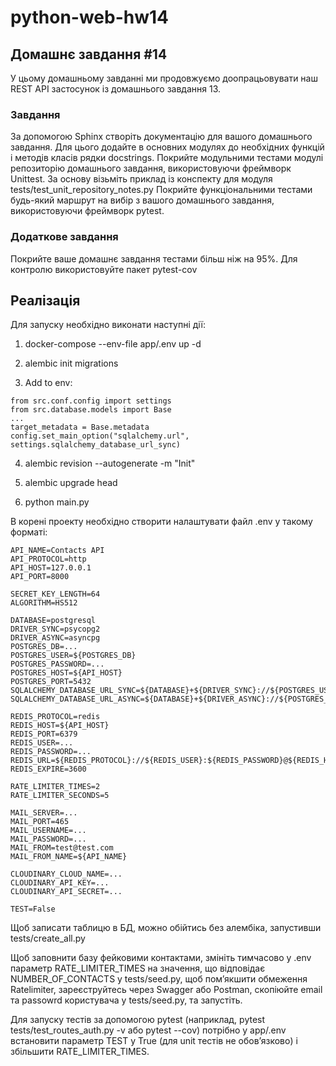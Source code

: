 # python-web-hw14

## Домашнє завдання #14

У цьому домашньому завданні ми продовжуємо доопрацьовувати наш REST API застосунок із домашнього завдання 13.

### Завдання

За допомогою Sphinx створіть документацію для вашого домашнього завдання. Для цього додайте в основних модулях до необхідних функцій і методів класів рядки docstrings.
Покрийте модульними тестами модулі репозиторію домашнього завдання, використовуючи фреймворк Unittest. За основу візьміть приклад із конспекту для модуля tests/test_unit_repository_notes.py
Покрийте функціональними тестами будь-який маршрут на вибір з вашого домашнього завдання, використовуючи фреймворк pytest.

### Додаткове завдання

Покрийте ваше домашнє завдання тестами більш ніж на 95%. Для контролю використовуйте пакет pytest-cov

## Реалізація

Для запуску необхідно виконати наступні дії:

1. docker-compose --env-file app/.env up -d

2. alembic init migrations

3. Add to env:

```
from src.conf.config import settings
from src.database.models import Base
...
target_metadata = Base.metadata
config.set_main_option("sqlalchemy.url", settings.sqlalchemy_database_url_sync)
```

4. alembic revision --autogenerate -m "Init"

5. alembic upgrade head

6. python main.py

В корені проекту необхідно створити налаштувати файл .env у такому форматі:

```
API_NAME=Contacts API
API_PROTOCOL=http
API_HOST=127.0.0.1
API_PORT=8000

SECRET_KEY_LENGTH=64
ALGORITHM=HS512

DATABASE=postgresql
DRIVER_SYNC=psycopg2
DRIVER_ASYNC=asyncpg
POSTGRES_DB=...
POSTGRES_USER=${POSTGRES_DB}
POSTGRES_PASSWORD=...
POSTGRES_HOST=${API_HOST}
POSTGRES_PORT=5432
SQLALCHEMY_DATABASE_URL_SYNC=${DATABASE}+${DRIVER_SYNC}://${POSTGRES_USER}:${POSTGRES_PASSWORD}@${POSTGRES_HOST}:${POSTGRES_PORT}/${POSTGRES_DB}
SQLALCHEMY_DATABASE_URL_ASYNC=${DATABASE}+${DRIVER_ASYNC}://${POSTGRES_USER}:${POSTGRES_PASSWORD}@${POSTGRES_HOST}:${POSTGRES_PORT}/${POSTGRES_DB}

REDIS_PROTOCOL=redis
REDIS_HOST=${API_HOST}
REDIS_PORT=6379
REDIS_USER=...
REDIS_PASSWORD=...
REDIS_URL=${REDIS_PROTOCOL}://${REDIS_USER}:${REDIS_PASSWORD}@${REDIS_HOST}:${REDIS_PORT}
REDIS_EXPIRE=3600

RATE_LIMITER_TIMES=2
RATE_LIMITER_SECONDS=5

MAIL_SERVER=...
MAIL_PORT=465
MAIL_USERNAME=...
MAIL_PASSWORD=...
MAIL_FROM=test@test.com
MAIL_FROM_NAME=${API_NAME}

CLOUDINARY_CLOUD_NAME=...
CLOUDINARY_API_KEY=...
CLOUDINARY_API_SECRET=...

TEST=False
```

Щоб записати таблицю в БД, можно обійтись без алембіка, запустивши tests/create_all.py

Щоб заповнити базу фейковими контактами, змініть тимчасово у .env параметр RATE_LIMITER_TIMES на значення, що відповідає NUMBER_OF_CONTACTS у tests/seed.py, щоб пом’якшити обмеження Ratelimiter, зареєструйтесь через Swagger або Postman, скопіюйте email та passowrd користувача у tests/seed.py, та запустіть.

Для запуску тестів за допомогою pytest (наприклад, pytest tests/test_routes_auth.py -v aбо pytest --cov) потрібно у app/.env встановити параметр TEST у True (для unit тестів не обов’язково) і збільшити RATE_LIMITER_TIMES.
